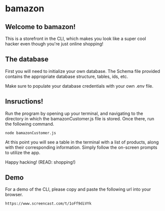 # bamazon

## Welcome to bamazon!

This is a storefront in the CLI, which makes you look like a super cool hacker even though you're just online shopping!

## The database

First you will need to initialize your own database. The Schema file provided contains the appropriate database structure, tables, ids, etc.

Make sure to populate your database credentials with your own .env file.

## Insructions!

Run the program by opening up your terminal, and navigating to the directory in which the bamazonCustomer.js file is stored. Once there, run the following command.

`node bamazonCustomer.js`

At this point you will see a table in the terminal with a list of products, along with their corresponding information. Simply follow the on-screen prompts to utilize the app.

Happy hacking! (READ: shopping!)

## Demo

For a demo of the CLI, please copy and paste the following url into your browser.

`https://www.screencast.com/t/1oFf9diVYk`
